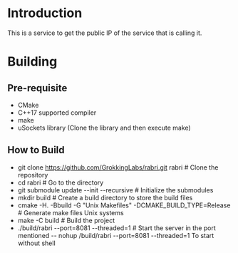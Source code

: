# Introduction
This is a service to get the public IP of the service that is calling it.

# Building
## Pre-requisite
- CMake
- C++17 supported compiler
- make
- uSockets library (Clone the library and then execute make)
## How to Build
- git clone https://github.com/GrokkingLabs/rabri.git rabri # Clone the repository 
- cd rabri # Go to the directory
- git submodule update --init --recursive # Initialize the submodules
- mkdir build # Create a build directory to store the build files
- cmake -H. -Bbuild -G "Unix Makefiles" -DCMAKE_BUILD_TYPE=Release # Generate make files Unix systems
- make -C build # Build the project
- ./build/rabri --port=8081 --threaded=1 # Start the server in the port mentioned
-- nohup /build/rabri --port=8081 --threaded=1 To start without shell 
